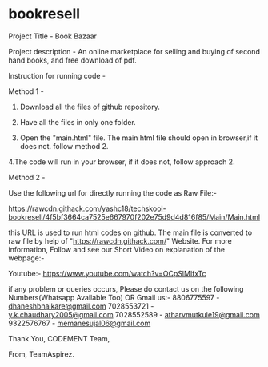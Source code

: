 # bookresell

Project Title - Book Bazaar

Project description - An online marketplace for selling and buying of second hand books, and free download of pdf.

Instruction for running code -

Method 1 -

1. Download all the files of github repository.

2. Have all the files in only one folder.

3. Open the "main.html" file. The main html file should open in browser,if it does not. follow method 2.

4.The code will run in your browser, if it does not, follow approach 2.

Method 2 -

Use the following url for directly running the code as Raw File:-

https://rawcdn.githack.com/yashc18/techskool-bookresell/4f5bf3664ca7525e667970f202e75d9d4d816f85/Main/Main.html


this URL is used to run html codes on github. The main file is converted to raw file by help of "https://rawcdn.githack.com/" Website.
For more information, Follow and see our Short Video on explanation of the webpage:-

Youtube:- https://www.youtube.com/watch?v=OCpSlMlfxTc


if any problem or queries occurs, Please do contact us on the following Numbers(Whatsapp Available Too) OR Gmail us:-
8806775597   -   dhaneshbnaikare@gmail.com
7028553721   -   y.k.chaudhary2005@gmail.com
7028552589   -   atharvmutkule19@gmail.com
9322576767   -   memanesujal06@gmail.com

Thank You,
  CODEMENT Team,

From,
  TeamAspirez.
